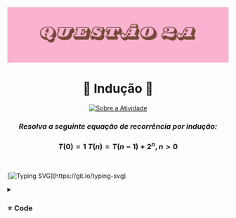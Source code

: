 <img src="https://github.com/S4-2024/Lista2/blob/main/arquivos/9.png">
<h1 align="center" > 🩷 Indução  🩷 </h1>

<div align="center">
  
[![Sobre a Atividade](https://img.shields.io/badge/Sobre_a_Atividade-pink?style=for-the-badge&logo=github&logoColor=brown)](https://github.com/S4-2024/Lista2/tree/main)
</div>

<div align="center"> 
  
### ***Resolva a seguinte equação de recorrência por indução:*** 
### $T(0) = 1$ $T(n) = T(n-1)+2^n, n>0$
</div>
<br>

<p>

  [![Typing SVG](https://readme-typing-svg.demolab.com?font=Fira+Code&duration=4000&pause=703&color=F724EB&random=false&width=435&lines=on+working...)](https://git.io/typing-svg)
</p>

<details>
<summary> <h3> ⭐ Code </h3> </summary>

```
package Questão2A;

import java.util.Scanner;

public class RecorrenciaInducao {
    // Método para calcular T(n) usando indução
    static int calcularT(int n) {
        if (n == 0) {
            return 1; // Caso Base
        } else {
            return calcularT(n - 1) + (int)Math.pow(2, n);
        }
    }

    public static void main(String[] args) {
        Scanner sc = new Scanner(System.in);
        System.out.println("Insira o valor de T(n): ");
        int n = sc.nextInt();

        int resultado = calcularT(n);
        System.out.println("O valor de T(" + n + ") é: " + resultado);
    }
}
```
  
</details>




